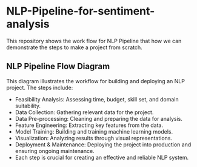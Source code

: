 # NLP-Pipeline-for-sentiment-analysis
This repository shows the work flow for NLP Pipeline that how we can demonstrate the steps to make a project from scratch.

## NLP Pipeline Flow Diagram

This diagram illustrates the workflow for building and deploying an NLP project. The steps include:

- Feasibility Analysis: Assessing time, budget, skill set, and domain suitability.
- Data Collection: Gathering relevant data for the project.
- Data Pre-processing: Cleaning and preparing the data for analysis.
- Feature Engineering: Extracting key features from the data.
- Model Training: Building and training machine learning models.
- Visualization: Analyzing results through visual representations.
- Deployment & Maintenance: Deploying the project into production and ensuring ongoing maintenance.
- Each step is crucial for creating an effective and reliable NLP system.


